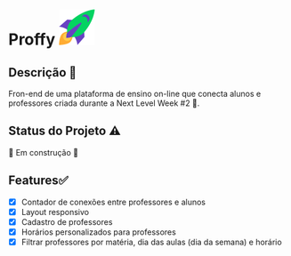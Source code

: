 # Proffy ![nlwlogo](src/assets/images/icons/rocket.svg)
## Descrição :scroll:
Fron-end de uma plataforma de ensino on-line que conecta alunos e professores criada durante a Next Level Week #2 :rocket:.
## Status do Projeto :warning:
:construction: Em construção :construction:
## Features✅ 
- [x] Contador de conexões entre professores e alunos
- [x] Layout responsivo
- [x] Cadastro de professores 
- [x] Horários personalizados para professores
- [x] Filtrar professores por matéria, dia das aulas (dia da semana) e horário
